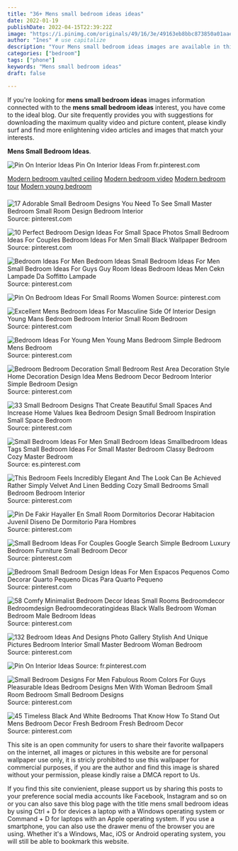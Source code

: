 ```yaml
---
title: "36+ Mens small bedroom ideas ideas"
date: 2022-01-19
publishDate: 2022-04-15T22:39:22Z
image: "https://i.pinimg.com/originals/49/16/3e/49163eb8bbc873850a01aaee3e5f791e.jpg"
author: "Ines" # use capitalize
description: "Your Mens small bedroom ideas images are available in this site. Mens small bedroom ideas are a topic that is being searched for and liked by netizens now. You can Find and Download the Mens small bedroom ideas files here. Download all royalty-free photos and vectors."
categories: ["bedroom"]
tags: ["phone"]
keywords: "Mens small bedroom ideas"
draft: false

---
```


If you're looking for **mens small bedroom ideas** images information connected with to the **mens small bedroom ideas** interest, you have come to the ideal  blog.  Our site frequently  provides you with  suggestions  for downloading  the maximum  quality video and picture  content, please kindly surf and find more enlightening video articles and images  that match your interests.

**Mens Small Bedroom Ideas**. 

![Pin On Interior Ideas](https://i.pinimg.com/originals/63/bf/a4/63bfa4c68ce612b360d569a2858b8f90.jpg "Pin On Interior Ideas")
Pin On Interior Ideas From fr.pinterest.com

[Modern bedroom vaulted ceiling](/modern-bedroom-vaulted-ceiling/)
[Modern bedroom video](/modern-bedroom-video/)
[Modern bedroom tour](/modern-bedroom-tour/)
[Modern young bedroom](/modern-young-bedroom/)



### 

 


![17 Adorable Small Bedroom Designs You Need To See Small Master Bedroom Small Room Design Bedroom Interior](https://i.pinimg.com/originals/91/28/7c/91287cea11c69721d6d7436708a1b2c5.jpg "17 Adorable Small Bedroom Designs You Need To See Small Master Bedroom Small Room Design Bedroom Interior")
Source: pinterest.com

 

![10 Perfect Bedroom Design Ideas For Small Space Photos Small Bedroom Ideas For Couples Bedroom Ideas For Men Small Black Wallpaper Bedroom](https://i.pinimg.com/564x/5d/c7/c1/5dc7c11a8aed0d0e3fbe7c4cbfbd92fb.jpg "10 Perfect Bedroom Design Ideas For Small Space Photos Small Bedroom Ideas For Couples Bedroom Ideas For Men Small Black Wallpaper Bedroom")
Source: pinterest.com

 

![Bedroom Ideas For Men Bedroom Ideas Small Bedroom Ideas For Men Small Bedroom Ideas For Guys Guy Room Ideas Bedroom Ideas Men Cekn Lampade Da Soffitto Lampade](https://i.pinimg.com/originals/82/ed/1d/82ed1dc192fc2f06993b3eb80e587361.png "Bedroom Ideas For Men Bedroom Ideas Small Bedroom Ideas For Men Small Bedroom Ideas For Guys Guy Room Ideas Bedroom Ideas Men Cekn Lampade Da Soffitto Lampade")
Source: pinterest.com

 

![Pin On Bedroom Ideas For Small Rooms Women](https://i.pinimg.com/originals/4b/6f/3a/4b6f3a23cfb86b6af04cfe214b5c873e.jpg "Pin On Bedroom Ideas For Small Rooms Women")
Source: pinterest.com

 

![Excellent Mens Bedroom Ideas For Masculine Side Of Interior Design Young Mans Bedroom Bedroom Interior Small Room Bedroom](https://i.pinimg.com/originals/d3/b8/9c/d3b89cde15e65dd4ef7ba568059e43af.jpg "Excellent Mens Bedroom Ideas For Masculine Side Of Interior Design Young Mans Bedroom Bedroom Interior Small Room Bedroom")
Source: pinterest.com

 

![Bedroom Ideas For Young Men Young Mans Bedroom Simple Bedroom Mens Bedroom](https://i.pinimg.com/736x/46/76/37/467637317bb7eb263ed63a1fd6b34dc7.jpg "Bedroom Ideas For Young Men Young Mans Bedroom Simple Bedroom Mens Bedroom")
Source: pinterest.com

 

![Bedroom Bedroom Decoration Small Bedroom Rest Area Decoration Style Home Decoration Design Idea Mens Bedroom Decor Bedroom Interior Simple Bedroom Design](https://i.pinimg.com/564x/a1/86/2c/a1862c0d2c654d623d63ee8ffb4ccb0e.jpg "Bedroom Bedroom Decoration Small Bedroom Rest Area Decoration Style Home Decoration Design Idea Mens Bedroom Decor Bedroom Interior Simple Bedroom Design")
Source: pinterest.com

 

![33 Small Bedroom Designs That Create Beautiful Small Spaces And Increase Home Values Ikea Bedroom Design Small Bedroom Inspiration Small Space Bedroom](https://i.pinimg.com/originals/65/27/31/6527313526d081567b0fa7fb0331fd81.jpg "33 Small Bedroom Designs That Create Beautiful Small Spaces And Increase Home Values Ikea Bedroom Design Small Bedroom Inspiration Small Space Bedroom")
Source: pinterest.com

 

![Small Bedroom Ideas For Men Small Bedroom Ideas Smallbedroom Ideas Tags Small Bedroom Ideas For Small Master Bedroom Classy Bedroom Cozy Master Bedroom](https://i.pinimg.com/736x/05/2b/01/052b0183dcf68003b229329164d4570f.jpg "Small Bedroom Ideas For Men Small Bedroom Ideas Smallbedroom Ideas Tags Small Bedroom Ideas For Small Master Bedroom Classy Bedroom Cozy Master Bedroom")
Source: es.pinterest.com

 

![This Bedroom Feels Incredibly Elegant And The Look Can Be Achieved Rather Simply Velvet And Linen Bedding Cozy Small Bedrooms Small Bedroom Bedroom Interior](https://i.pinimg.com/474x/36/89/be/3689beee13cb299d94c11c21268a8bf8.jpg "This Bedroom Feels Incredibly Elegant And The Look Can Be Achieved Rather Simply Velvet And Linen Bedding Cozy Small Bedrooms Small Bedroom Bedroom Interior")
Source: pinterest.com

 

![Pin De Fakir Hayaller En Small Room Dormitorios Decorar Habitacion Juvenil Diseno De Dormitorio Para Hombres](https://i.pinimg.com/originals/df/64/ed/df64ed523d39eadad167bd068347ebd1.jpg "Pin De Fakir Hayaller En Small Room Dormitorios Decorar Habitacion Juvenil Diseno De Dormitorio Para Hombres")
Source: pinterest.com

 

![Small Bedroom Ideas For Couples Google Search Simple Bedroom Luxury Bedroom Furniture Small Bedroom Decor](https://i.pinimg.com/originals/2f/26/11/2f261108de2453c3e092d9fb7243cbe8.jpg "Small Bedroom Ideas For Couples Google Search Simple Bedroom Luxury Bedroom Furniture Small Bedroom Decor")
Source: pinterest.com

 

![Bedroom Small Bedroom Design Ideas For Men Espacos Pequenos Como Decorar Quarto Pequeno Dicas Para Quarto Pequeno](https://i.pinimg.com/originals/5b/45/7a/5b457a6f633bc31e4b4cc4787a343c7b.jpg "Bedroom Small Bedroom Design Ideas For Men Espacos Pequenos Como Decorar Quarto Pequeno Dicas Para Quarto Pequeno")
Source: pinterest.com

 

![58 Comfy Minimalist Bedroom Decor Ideas Small Rooms Bedroomdecor Bedroomdesign Bedroomdecoratingideas Black Walls Bedroom Woman Bedroom Male Bedroom Ideas](https://i.pinimg.com/originals/3f/f7/21/3ff72112d3d7551dce9b23c7e07cdb9b.jpg "58 Comfy Minimalist Bedroom Decor Ideas Small Rooms Bedroomdecor Bedroomdesign Bedroomdecoratingideas Black Walls Bedroom Woman Bedroom Male Bedroom Ideas")
Source: pinterest.com

 

![132 Bedroom Ideas And Designs Photo Gallery Stylish And Unique Pictures Bedroom Interior Small Master Bedroom Woman Bedroom](https://i.pinimg.com/originals/28/0b/70/280b7037669f877467534258a0a21eba.jpg "132 Bedroom Ideas And Designs Photo Gallery Stylish And Unique Pictures Bedroom Interior Small Master Bedroom Woman Bedroom")
Source: pinterest.com

 

![Pin On Interior Ideas](https://i.pinimg.com/originals/63/bf/a4/63bfa4c68ce612b360d569a2858b8f90.jpg "Pin On Interior Ideas")
Source: fr.pinterest.com

 

![Small Bedroom Designs For Men Fabulous Room Colors For Guys Pleasurable Ideas Bedroom Designs Men With Woman Bedroom Small Room Bedroom Small Bedroom Designs](https://i.pinimg.com/originals/ba/fe/46/bafe468b01d92da5cb739e2014c9a72d.jpg "Small Bedroom Designs For Men Fabulous Room Colors For Guys Pleasurable Ideas Bedroom Designs Men With Woman Bedroom Small Room Bedroom Small Bedroom Designs")
Source: pinterest.com

 

![45 Timeless Black And White Bedrooms That Know How To Stand Out Mens Bedroom Decor Fresh Bedroom Fresh Bedroom Decor](https://i.pinimg.com/originals/49/16/3e/49163eb8bbc873850a01aaee3e5f791e.jpg "45 Timeless Black And White Bedrooms That Know How To Stand Out Mens Bedroom Decor Fresh Bedroom Fresh Bedroom Decor")
Source: pinterest.com

 

This site is an open community for users to share their favorite wallpapers on the internet, all images or pictures in this website are for personal wallpaper use only, it is stricly prohibited to use this wallpaper for commercial purposes, if you are the author and find this image is shared without your permission, please kindly raise a DMCA report to Us.

If you find this site convienient, please support us by sharing this posts to your preference social media accounts like Facebook, Instagram and so on or you can also save this blog page with the title mens small bedroom ideas by using Ctrl + D for devices a laptop with a Windows operating system or Command + D for laptops with an Apple operating system. If you use a smartphone, you can also use the drawer menu of the browser you are using. Whether it's a Windows, Mac, iOS or Android operating system, you will still be able to bookmark this website.
